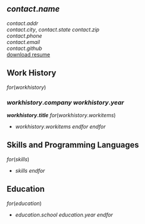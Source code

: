 ## $contact.name$
$contact.addr$  
$contact.city$, $contact.state$ $contact.zip$  
$contact.phone$  
$contact.email$  
$contact.github$  
[download resume](./kylejones.pdf)

## Work History
$for(workhistory)$
### $workhistory.company$  $workhistory.year$
**$workhistory.title$**
$for(workhistory.workitems)$
  - $workhistory.workitems$
$endfor$
$endfor$

## Skills and Programming Languages
$for(skills)$
* $skills$
$endfor$

## Education
$for(education)$
* $education.school$       $education.year$
$endfor$
